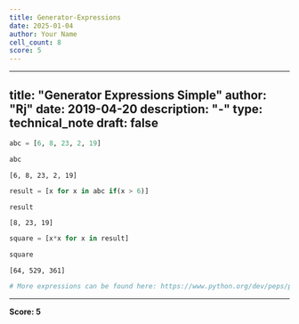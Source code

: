 ```yaml
---
title: Generator-Expressions
date: 2025-01-04
author: Your Name
cell_count: 8
score: 5
---
```


---
title: "Generator Expressions Simple"
author: "Rj"
date: 2019-04-20
description: "-"
type: technical_note
draft: false
---

```python
abc = [6, 8, 23, 2, 19]
```


```python
abc
```




    [6, 8, 23, 2, 19]




```python
result = [x for x in abc if(x > 6)]
```


```python
result
```




    [8, 23, 19]




```python
square = [x*x for x in result]
```


```python
square
```




    [64, 529, 361]




```python
# More expressions can be found here: https://www.python.org/dev/peps/pep-0289/
```


---
**Score: 5**